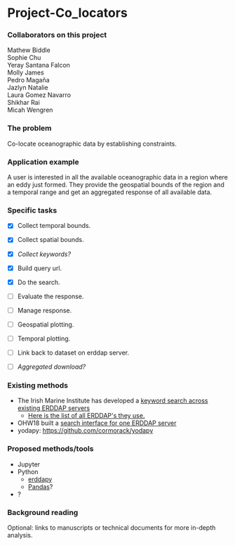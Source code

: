 Project-Co_locators
=======================

### Collaborators on this project
Mathew Biddle <br />
Sophie Chu <br />
Yeray Santana Falcon <br />
Molly James <br />
Pedro Magaña <br />
Jazlyn Natalie <br />
Laura Gomez Navarro  <br />
Shikhar Rai  <br />
Micah Wengren <br />

### The problem
Co-locate oceanographic data by establishing constraints.

### Application example
A user is interested in all the available oceanographic data in a region where an eddy just formed. They provide the geospatial bounds of the region and a temporal range and get an aggregated response of all available data.

### Specific tasks
- [x] Collect temporal bounds.
- [x] Collect spatial bounds.
- [x] _Collect keywords?_
- [x] Build query url.
- [x] Do the search.
- [ ] Evaluate the response.
- [ ] Manage response.
- [ ] Geospatial plotting.
- [ ] Temporal plotting.
- [ ] Link back to dataset on erddap server.
- [ ] _Aggregated download?_


### Existing methods
- The Irish Marine Institute has developed a [keyword search across existing ERDDAP
  servers](https://github.com/IrishMarineInstitute/search-erddaps)
  - [Here is the list of all ERDDAP's they use.](https://github.com/IrishMarineInstitute/search-erddaps/blob/master/erddaps.json)
- OHW18 built a [search interface for one ERDDAP server](https://github.com/oceanhackweek/ohw18_erddap-explorer)
- yodapy: https://github.com/cormorack/yodapy
 

### Proposed methods/tools
- Jupyter
- Python
  - [erddapy](https://github.com/ioos/erddapy)
  - [Pandas](https://pandas.pydata.org/pandas-docs/stable/getting_started/overview.html)? 
- ?

### Background reading

Optional: links to manuscripts or technical documents for more in-depth analysis.

